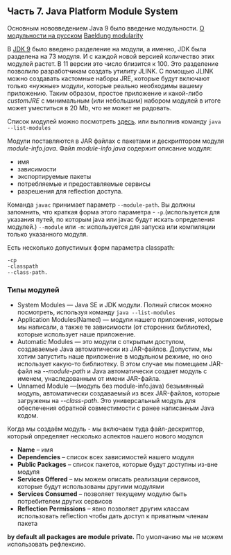## Часть 7. Java Platform Module System

Основным нововведением Java 9 было введение модульности.
[О модульности на русском](https://habr.com/ru/post/499872/)
[Baeldung modularity](https://www.baeldung.com/java-9-modularity)

В [JDK 9](https://openjdk.java.net/projects/jdk9/) было введено разделение на модули, а именно, JDK была разделена на 73 модуля. И с каждой новой версией количество этих модулей растет. В 11 версии это число близится к 100. Это разделение позволило разработчикам создать утилиту JLINK. С помощью JLINK можно создавать кастомные наборы JRE, которые будут включают только «нужные» модули, которые реально необходимы вашему приложению. Таким образом, простое приложение и какой-либо _customJRE_ с минимальным (или небольшим) набором модулей в итоге может уместиться в 20 Mb, что не может не радовать.

Список модулей можно посмотреть [здесь](https://cr.openjdk.java.net/~mr/jigsaw/jdk9-module-summary.html).
или выполнив команду `java --list-modules`

Модули поставляются в JAR файлах с пакетами и дескриптором модуля  
_module-info.java_. Файл _module-info.java_ содержит описание модуля:
- имя
- зависимости
-  экспортируемые пакеты
-  потребляемые и предоставляемые сервисы
-  разрешения для reflection доступа.

Команда `javac` принимает параметр `‐‐module‐path`. Вы должны запомнить, что краткая форма этого параметра - `-p`.(используется для указания путей, по которым java или javac будут искать определения модулей.)
`--module` или `-m`: используется для запуска или компиляции только указанного модуля.

Есть несколько допустимых форм параметра classpath:
```
-cp
-classpath 
-‐class-path.
```

### Типы модулей
-   System Modules — Java SE и JDK модули. Полный список можно посмотреть, используя команду `java --list-modules`
-   Application Modules(Named) — модули нашего приложения, которые мы написали, а также те зависимости (от сторонних библиотек), которые использует наше приложение.
-   Automatic Modules — это модули с открытым доступом, создаваемые Java автоматически из JAR-файлов. Допустим, мы хотим запустить наше приложение в модульном режиме, но оно использует какую-то библиотеку. В этом случае мы помещаем JAR-файл на _--module-path_ и Java автоматически создает модуль с именем, унаследованным от имени JAR-файла.
-   Unnamed Module —(модуль без module-info.java) безымянный модуль, автоматически создаваемый из всех JAR-файлов, которые загружены на _--class-path_. Это универсальный модуль для обеспечения обратной совместимости с ранее написанным Java кодом.

Когда мы создаём модуль - мы включаем туда файл-дескриптор, который определяет несколько аспектов нашего нового модулся

-   **Name** – имя
-   **Dependencies** – список всех зависимостей нашего модуля
-   **Public Packages** – список пакетов, которые будут доступны из-вне модуля
-   **Services Offered** – мы можем описать реализации сервисов, которые будут использованы другими модулями
-   **Services Consumed** – позволяет текущему модулю быть потребителем других сервисов
-   **Reflection Permissions** – явно позволяет другим классам использовать reflection чтобы дать доступ к приватным членам пакета

**by default all packages are module private.**
По умолчанию мы не можем использовать рефлексию.
